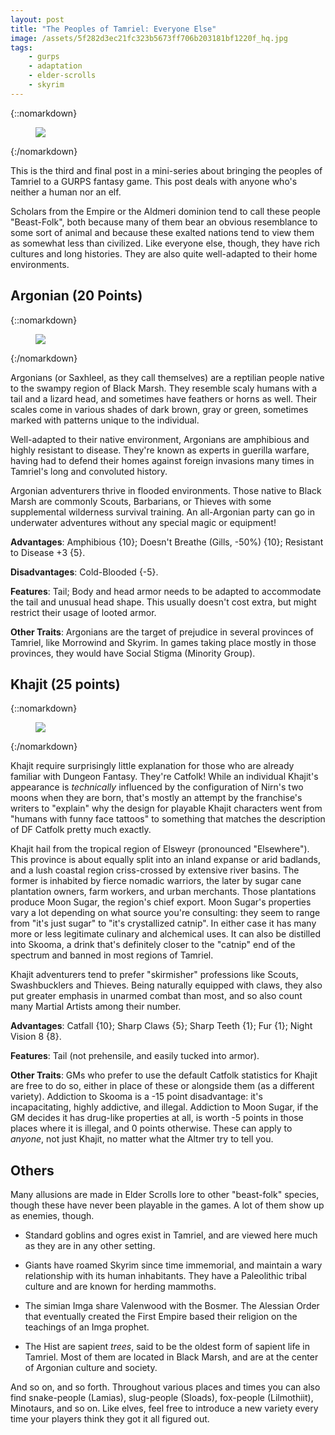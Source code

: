 ```yaml
---
layout: post
title: "The Peoples of Tamriel: Everyone Else"
image: /assets/5f282d3ec21fc323b5673ff706b203181bf1220f_hq.jpg
tags:
    - gurps
    - adaptation
    - elder-scrolls
    - skyrim
---
```


{::nomarkdown}
<figure>
  <img src="{{ "/assets/5f282d3ec21fc323b5673ff706b203181bf1220f_hq.jpg" | relative_url }}"/>
</figure>
{:/nomarkdown}

This is the third and final post in a mini-series about bringing the peoples of
Tamriel to a GURPS fantasy game. This post deals with anyone who's neither a
human nor an elf.

Scholars from the Empire or the Aldmeri dominion tend to call these people
"Beast-Folk", both because many of them bear an obvious resemblance to some sort
of animal and because these exalted nations tend to view them as somewhat
less than civilized. Like everyone else, though, they have rich cultures and
long histories. They are also quite well-adapted to their home environments.

## Argonian (20 Points)

{::nomarkdown}
<figure class="left">
  <img src="{{ "/assets/LG-avatar-Argonian_Female_2.png" | relative_url }}"/>
</figure>
{:/nomarkdown}

Argonians (or Saxhleel, as they call themselves) are a reptilian people native
to the swampy region of Black Marsh. They resemble scaly humans with a tail and
a lizard head, and sometimes have feathers or horns as well. Their scales come
in various shades of dark brown, gray or green, sometimes marked with patterns
unique to the individual.

Well-adapted to their native environment, Argonians are amphibious and highly
resistant to disease. They're known as experts in guerilla warfare, having had
to defend their homes against foreign invasions many times in Tamriel's long and
convoluted history.

Argonian adventurers thrive in flooded environments. Those native to Black Marsh
are commonly Scouts, Barbarians, or Thieves with some supplemental wilderness
survival training. An all-Argonian party can go in underwater adventures without
any special magic or equipment!

**Advantages**: Amphibious {10}; Doesn't Breathe (Gills, -50%) {10}; Resistant
to Disease +3 {5}.

**Disadvantages**: Cold-Blooded {-5}.

**Features**: Tail; Body and head armor needs to be adapted to accommodate the
tail and unusual head shape. This usually doesn't cost extra, but might restrict
their usage of looted armor.

**Other Traits**: Argonians are the target of prejudice in several provinces of
Tamriel, like Morrowind and Skyrim. In games taking place mostly in those
provinces, they would have Social Stigma (Minority Group).

## Khajit (25 points)

{::nomarkdown}
<figure class="right">
  <img src="{{ "/assets/LG-avatar-Khajiit_Female_1.png" | relative_url }}"/>
</figure>
{:/nomarkdown}

Khajit require surprisingly little explanation for those who are already
familiar with Dungeon Fantasy. They're Catfolk! While an individual Khajit's
appearance is _technically_ influenced by the configuration of Nirn's two moons
when they are born, that's mostly an attempt by the franchise's writers to
"explain" why the design for playable Khajit characters went from "humans with
funny face tattoos" to something that matches the description of DF Catfolk
pretty much exactly.

Khajit hail from the tropical region of Elsweyr (pronounced "Elsewhere"). This
province is about equally split into an inland expanse or arid badlands, and a
lush coastal region criss-crossed by extensive river basins. The former is
inhabited by fierce nomadic warriors, the later by sugar cane plantation owners,
farm workers, and urban merchants. Those plantations produce Moon Sugar, the
region's chief export. Moon Sugar's properties vary a lot depending on what
source you're consulting: they seem to range from "it's just sugar" to "it's
crystallized catnip". In either case it has many more or less legitimate
culinary and alchemical uses. It can also be distilled into Skooma, a drink
that's definitely closer to the "catnip" end of the spectrum and banned in most
regions of Tamriel.

Khajit adventurers tend to prefer "skirmisher" professions like Scouts,
Swashbucklers and Thieves. Being naturally equipped with claws, they also put
greater emphasis in unarmed combat than most, and so also count many Martial
Artists among their number.

**Advantages**: Catfall {10}; Sharp Claws {5}; Sharp Teeth {1}; Fur {1}; Night
Vision 8 {8}.

**Features**: Tail (not prehensile, and easily tucked into armor).

**Other Traits**: GMs who prefer to use the default Catfolk statistics for
Khajit are free to do so, either in place of these or alongside them (as a
different variety). Addiction to Skooma is a -15 point disadvantage: it's
incapacitating, highly addictive, and illegal. Addiction to Moon Sugar, if the
GM decides it has drug-like properties at all, is worth -5 points in those
places where it is illegal, and 0 points otherwise. These can apply to _anyone_,
not just Khajit, no matter what the Altmer try to tell you.

## Others

Many allusions are made in Elder Scrolls lore to other "beast-folk" species,
though these have never been playable in the games. A lot of them show up as
enemies, though.

- Standard goblins and ogres exist in Tamriel, and are viewed here much as they
  are in any other setting.

- Giants have roamed Skyrim since time immemorial, and maintain a wary
  relationship with its human inhabitants. They have a Paleolithic tribal
  culture and are known for herding mammoths.

- The simian Imga share Valenwood with the Bosmer. The Alessian Order that
  eventually created the First Empire based their religion on the teachings of
  an Imga prophet.

- The Hist are sapient _trees_, said to be the oldest form of sapient life in
  Tamriel. Most of them are located in Black Marsh, and are at the center of
  Argonian culture and society.

And so on, and so forth. Throughout various places and times you can also find
snake-people (Lamias), slug-people (Sloads), fox-people (Lilmothiit), Minotaurs,
and so on. Like elves, feel free to introduce a new variety every time your
players think they got it all figured out.

